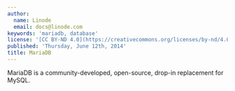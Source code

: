 ```yaml
---
author:
  name: Linode
  email: docs@linode.com
keywords: 'mariadb, database'
license: '[CC BY-ND 4.0](https://creativecommons.org/licenses/by-nd/4.0)'
published: 'Thursday, June 12th, 2014'
title: MariaDB
---
```

MariaDB is a community-developed, open-source, drop-in replacement for MySQL.
